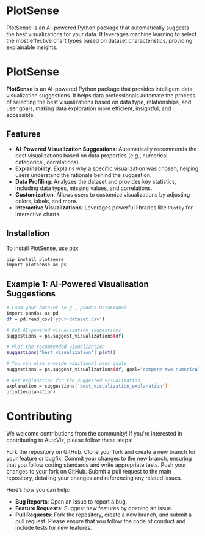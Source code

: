 # PlotSense
PlotSense is an AI-powered Python package that automatically suggests the best visualizations for your data. It leverages machine learning to select the most effective chart types based on dataset characteristics, providing explainable insights.

# PlotSense

**PlotSense** is an AI-powered Python package that provides intelligent data visualization suggestions. It helps data professionals automate the process of selecting the best visualizations based on data type, relationships, and user goals, making data exploration more efficient, insightful, and accessible.

## Features

- **AI-Powered Visualization Suggestions**: Automatically recommends the best visualizations based on data properties (e.g., numerical, categorical, correlations).
- **Explainability**: Explains why a specific visualization was chosen, helping users understand the rationale behind the suggestion.
- **Data Profiling**: Analyzes the dataset and provides key statistics, including data types, missing values, and correlations.
- **Customization**: Allows users to customize visualizations by adjusting colors, labels, and more.
- **Interactive Visualizations**: Leverages powerful libraries like `Plotly` for interactive charts.

## Installation

To install PlotSense, use pip:

```bash
pip install plotsense
import plotsense as ps
```
## Example 1: AI-Powered Visualisation Suggestions
```bash
# Load your dataset (e.g., pandas DataFrame)
import pandas as pd
df = pd.read_csv('your-dataset.csv')

# Get AI-powered visualization suggestions
suggestions = ps.suggest_visualizations(df)

# Plot the recommended visualization
suggestions['best_visualization'].plot()

# You can also provide additional user goals
suggestions = ps.suggest_visualizations(df, goal="compare two numerical variables")

# Get explanation for the suggested visualization
explanation = suggestions['best_visualization_explanation']
print(explanation)

```
# Contributing
We welcome contributions from the community! If you're interested in contributing to AutoViz, please follow these steps:

Fork the repository on GitHub.
Clone your fork and create a new branch for your feature or bugfix.
Commit your changes to the new branch, ensuring that you follow coding standards and write appropriate tests.
Push your changes to your fork on GitHub.
Submit a pull request to the main repository, detailing your changes and referencing any related issues.

Here’s how you can help:
- **Bug Reports**: Open an issue to report a bug.
- **Feature Requests**: Suggest new features by opening an issue.
- **Pull Requests**: Fork the repository, create a new branch, and submit a pull request.
Please ensure that you follow the code of conduct and include tests for new features.

